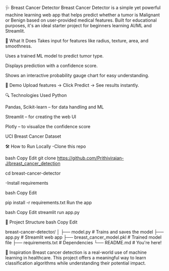 🩺 Breast Cancer Detector
Breast Cancer Detector is a simple yet powerful machine learning web app that helps predict whether a tumor is Malignant or Benign based on user-provided medical features. Built for educational purposes, it's an ideal starter project for beginners learning AI/ML and Streamlit.

🧠 What It Does
Takes input for features like radius, texture, area, and smoothness.

Uses a trained ML model to predict tumor type.

Displays prediction with a confidence score.

Shows an interactive probability gauge chart for easy understanding.

🚀 Demo
Upload features → Click Predict → See results instantly.

🔍 Technologies Used
Python

Pandas, Scikit-learn – for data handling and ML

Streamlit – for creating the web UI

Plotly – to visualize the confidence score

UCI Breast Cancer Dataset

🛠️ How to Run Locally
-Clone this repo

bash
Copy
Edit
git clone https://github.com/Prithivirajan-J/breast_cancer_detection

cd breast-cancer-detector

-Install requirements

bash
Copy
Edit

pip install -r requirements.txt
Run the app

bash
Copy
Edit
streamlit run app.py

📁 Project Structure
bash
Copy
Edit

breast-cancer-detector/
│
├── model.py                # Trains and saves the model
├── app.py                  # Streamlit web app
├── breast_cancer_model.pkl # Trained model file
├── requirements.txt        # Dependencies
└── README.md               # You're here!

🎯 Inspiration
Breast cancer detection is a real-world use of machine learning in healthcare. This project offers a meaningful way to learn classification algorithms while understanding their potential impact.


